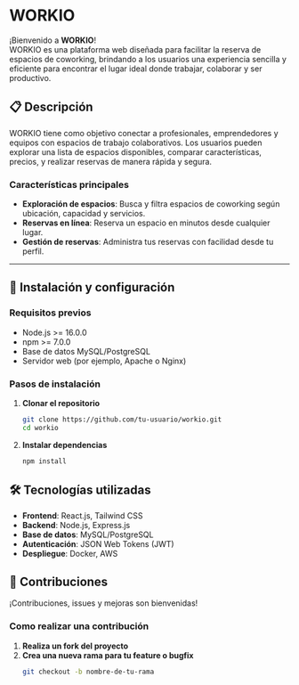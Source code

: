 # WORKIO  

¡Bienvenido a **WORKIO**!  
WORKIO es una plataforma web diseñada para facilitar la reserva de espacios de coworking, brindando a los usuarios una experiencia sencilla y eficiente para encontrar el lugar ideal donde trabajar, colaborar y ser productivo.  

## 📋 Descripción  
WORKIO tiene como objetivo conectar a profesionales, emprendedores y equipos con espacios de trabajo colaborativos. Los usuarios pueden explorar una lista de espacios disponibles, comparar características, precios, y realizar reservas de manera rápida y segura.  

### Características principales  
- **Exploración de espacios**: Busca y filtra espacios de coworking según ubicación, capacidad y servicios.  
- **Reservas en línea**: Reserva un espacio en minutos desde cualquier lugar.  
- **Gestión de reservas**: Administra tus reservas con facilidad desde tu perfil.  

---

## 🚀 Instalación y configuración  

### Requisitos previos  
- Node.js >= 16.0.0  
- npm >= 7.0.0  
- Base de datos MySQL/PostgreSQL  
- Servidor web (por ejemplo, Apache o Nginx)  

### Pasos de instalación  
1. **Clonar el repositorio**  
   ```bash  
   git clone https://github.com/tu-usuario/workio.git  
   cd workio

2. **Instalar dependencias**
   ```bash  
   npm install

## 🛠️ Tecnologías utilizadas

- **Frontend**: React.js, Tailwind CSS
- **Backend**: Node.js, Express.js
- **Base de datos**: MySQL/PostgreSQL
- **Autenticación**: JSON Web Tokens (JWT)
- **Despliegue**: Docker, AWS

## 🤝 Contribuciones

¡Contribuciones, issues y mejoras son bienvenidas!

### Como realizar una contribución 
1. **Realiza un fork del proyecto**
2. **Crea una nueva rama para tu feature o bugfix**
   ```bash  
   git checkout -b nombre-de-tu-rama  
